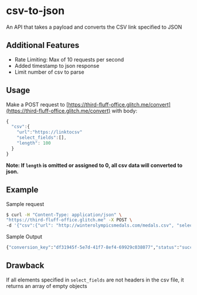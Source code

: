 # csv-to-json

An API that takes a payload and converts the CSV link specified to JSON

## Additional Features

- Rate Limiting: Max of 10 requests per second
- Added timestamp to json response
- Limit number of csv to parse

## Usage

Make a POST request to [https://third-fluff-office.glitch.me/convert](https://third-fluff-office.glitch.me/convert) with body:

```js
{
  "csv":{
    "url":"https://linktocsv"
    "select_fields":[],
    "length": 100
  }
}
```

**Note: If `length` is omitted or assigned to 0, all csv data will converted to json.**

## Example

Sample request

```sh
$ curl -H "Content-Type: application/json" \
"https://third-fluff-office.glitch.me" -X POST \
-d '{"csv":{"url": "http://winterolympicsmedals.com/medals.csv", "select_fields":["Year", "City", "Sport"]}}'
```

Sample Output

```sh
{"conversion_key":"df31945f-5e7d-41f7-8ef4-69929c038077","status":"success","json":[{"Year":"1924","City":"Chamonix","Sport":"Skating"}], "timestamp":"2021-01-07T20:30:32.276Z"}
```

## Drawback

If all elements specified in `select_fields` are not headers in the csv file, it returns an array of empty objects

